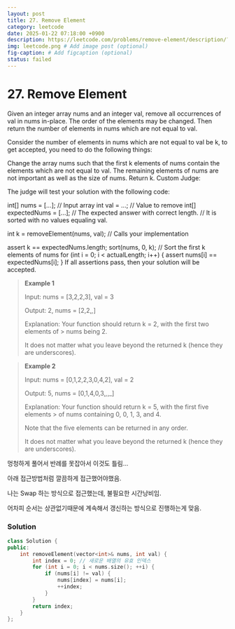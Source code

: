 ```yaml
---
layout: post
title: 27. Remove Element
category: leetcode
date: 2025-01-22 07:18:00 +0900
description: https://leetcode.com/problems/remove-element/description/?envType=company&envId=google&favoriteSlug=google-six-months
img: leetcode.png # Add image post (optional)
fig-caption: # Add figcaption (optional)
status: failed
---
```



# 27. Remove Element

Given an integer array nums and an integer val, remove all occurrences of val in nums in-place. The order of the elements may be changed. Then return the number of elements in nums which are not equal to val.

Consider the number of elements in nums which are not equal to val be k, to get accepted, you need to do the following things:

Change the array nums such that the first k elements of nums contain the elements which are not equal to val. The remaining elements of nums are not important as well as the size of nums.
Return k.
Custom Judge:

The judge will test your solution with the following code:

int[] nums = [...]; // Input array
int val = ...; // Value to remove
int[] expectedNums = [...]; // The expected answer with correct length.
                            // It is sorted with no values equaling val.

int k = removeElement(nums, val); // Calls your implementation

assert k == expectedNums.length;
sort(nums, 0, k); // Sort the first k elements of nums
for (int i = 0; i < actualLength; i++) {
    assert nums[i] == expectedNums[i];
}
If all assertions pass, then your solution will be accepted.

 

> **Example 1**
> 
> Input: nums = [3,2,2,3], val = 3
> 
> Output: 2, nums = [2,2,_,_]
> 
> Explanation: Your function should return k = 2, with the first two elements of > nums being 2.
> 
> It does not matter what you leave beyond the returned k (hence they are underscores).

> **Example 2**
> 
> Input: nums = [0,1,2,2,3,0,4,2], val = 2
> 
> Output: 5, nums = [0,1,4,0,3,_,_,_]
> 
> Explanation: Your function should return k = 5, with the first five elements > of nums containing 0, 0, 1, 3, and 4.
> 
> Note that the five elements can be returned in any order.
> 
> It does not matter what you leave beyond the returned k (hence they are underscores).


멍청하게 풀어서 반례를 못잡아서 이것도 틀림...

아래 접근방법처럼 깔끔하게 접근했어야했음. 

나는 Swap 하는 방식으로 접근했는데, 불필요한 시간낭비임. 

어차피 순서는 상관없기때문에 계속해서 갱신하는 방식으로 진행하는게 맞음.

### Solution 

```cpp
class Solution {
public:
    int removeElement(vector<int>& nums, int val) {
        int index = 0; // 새로운 배열의 유효 인덱스
        for (int i = 0; i < nums.size(); ++i) {
            if (nums[i] != val) {
                nums[index] = nums[i];
                ++index;
            }
        }
        return index; 
    }
};
```